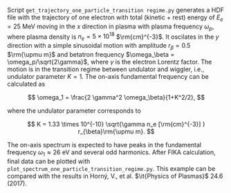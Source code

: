 Script `get_trajectory_one_particle_transition regime.py` generates a HDF file with the trajectory of one electron with total (kinetic + rest) energy of $E_{e}=25$ MeV moving in the $x$ direction in plasma with plasma frequency $\omega_p$, where plasma density is $n_e=5\times 10^{18}$ $\rm{cm}^{-3}$. It oscilates in the $y$ direction with a simple sinusoidal motion with amplitude $r_\beta=0.5$ $\rm{\upmu m}$ and betatron frequency $\omega_\beta = \omega_p/\sqrt{2\gamma}$, where $\gamma$ is the electron Lorentz factor. The motion is in the transition regime between undulator and wiggler, i.e., undulator parameter $K = 1$. The on-axis fundamental frequency can be calculated as

$$
\omega_1 = \frac{2 \gamma^2 \omega_\beta}{1+K^2/2}, 
$$

where the undulator parameter corresponds to

$$
K = 1.33 \times 10^{-10} \sqrt{\gamma n_e [\rm{cm}^{-3}] } r_{\beta}\rm{\upmu m}.
$$

The on-axis spectrum is expected to have peaks in the fundamental frequency $\omega_1\approx 26$ eV and several odd harmonics. After FIKA calculation, final data can be plotted with `plot_spectrum_one_particle_transition_regime.py`. This example can be compared with the results in Horný, V., et al. $\it{Physics of Plasmas}$ 24.6 (2017).